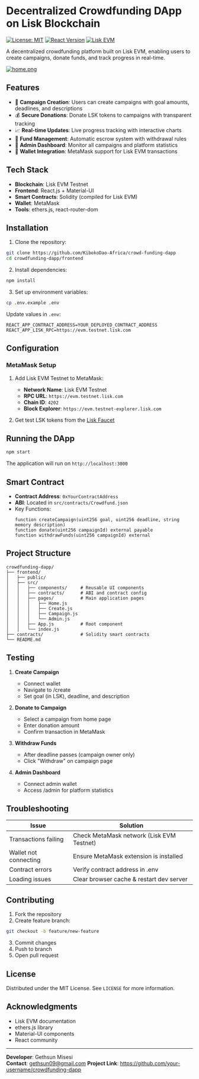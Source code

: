 
# Decentralized Crowdfunding DApp on Lisk Blockchain



[![License: MIT](https://img.shields.io/badge/License-MIT-yellow.svg)](https://opensource.org/licenses/MIT)
[![React Version](https://img.shields.io/badge/React-18.2.0-blue)](https://react.dev/)
[![Lisk EVM](https://img.shields.io/badge/Lisk-EVM-3B82F6)](https://lisk.com)

A decentralized crowdfunding platform built on Lisk EVM, enabling users to create campaigns, donate funds, and track progress in real-time.

[![home.png](https://i.postimg.cc/ZRsK74vf/home.png)](https://postimg.cc/vg9sDRz9)

## Features

- 🚀 **Campaign Creation**: Users can create campaigns with goal amounts, deadlines, and descriptions
- 💰 **Secure Donations**: Donate LSK tokens to campaigns with transparent tracking
- 📈 **Real-time Updates**: Live progress tracking with interactive charts
- 🔐 **Fund Management**: Automatic escrow system with withdrawal rules
- 👮 **Admin Dashboard**: Monitor all campaigns and platform statistics
- 🔗 **Wallet Integration**: MetaMask support for Lisk EVM transactions

## Tech Stack

- **Blockchain**: Lisk EVM Testnet
- **Frontend**: React.js + Material-UI
- **Smart Contracts**: Solidity (compiled for Lisk EVM)
- **Wallet**: MetaMask
- **Tools**: ethers.js, react-router-dom

## Installation

1. Clone the repository:
```bash
git clone https://github.com/KibokoDao-Africa/crowd-funding-dapp
cd crowdfunding-dapp/frontend
```

2. Install dependencies:
```bash
npm install
```

3. Set up environment variables:
```bash
cp .env.example .env
```
Update values in `.env`:
```env
REACT_APP_CONTRACT_ADDRESS=YOUR_DEPLOYED_CONTRACT_ADDRESS
REACT_APP_LISK_RPC=https://evm.testnet.lisk.com
```

## Configuration

### MetaMask Setup
1. Add Lisk EVM Testnet to MetaMask:
   - **Network Name**: Lisk EVM Testnet
   - **RPC URL**: `https://evm.testnet.lisk.com`
   - **Chain ID**: `4202`
   - **Block Explorer**: `https://evm.testnet-explorer.lisk.com`

2. Get test LSK tokens from the [Lisk Faucet](https://testnet-faucet.lisk.com/)

## Running the DApp

```bash
npm start
```
The application will run on `http://localhost:3000`

## Smart Contract
- **Contract Address**: `0xYourContractAddress`
- **ABI**: Located in `src/contracts/Crowdfund.json`
- Key Functions:
  ```solidity
  function createCampaign(uint256 goal, uint256 deadline, string memory description)
  function donate(uint256 campaignId) external payable
  function withdrawFunds(uint256 campaignId) external
  ```

## Project Structure
```
crowdfunding-dapp/
├── frontend/
│   ├── public/
│   ├── src/
│   │   ├── components/     # Reusable UI components
│   │   ├── contracts/      # ABI and contract config
│   │   ├── pages/          # Main application pages
│   │   │   ├── Home.js
│   │   │   ├── Create.js
│   │   │   ├── Campaign.js
│   │   │   └── Admin.js
│   │   ├── App.js          # Root component
│   │   └── index.js
├── contracts/              # Solidity smart contracts
└── README.md
```

## Testing
1. **Create Campaign**
   - Connect wallet
   - Navigate to /create
   - Set goal (in LSK), deadline, and description

2. **Donate to Campaign**
   - Select a campaign from home page
   - Enter donation amount
   - Confirm transaction in MetaMask

3. **Withdraw Funds**
   - After deadline passes (campaign owner only)
   - Click "Withdraw" on campaign page

4. **Admin Dashboard**
   - Connect admin wallet
   - Access /admin for platform statistics

## Troubleshooting

| Issue | Solution |
|-------|----------|
| Transactions failing | Check MetaMask network (Lisk EVM Testnet) |
| Wallet not connecting | Ensure MetaMask extension is installed |
| Contract errors | Verify contract address in .env |
| Loading issues | Clear browser cache & restart dev server |

## Contributing
1. Fork the repository
2. Create feature branch:
```bash
git checkout -b feature/new-feature
```
3. Commit changes
4. Push to branch
5. Open pull request

## License
Distributed under the MIT License. See `LICENSE` for more information.

## Acknowledgments
- Lisk EVM documentation
- ethers.js library
- Material-UI components
- React community

---

**Developer**: Gethsun Misesi  
**Contact**: gethsun09@gmail.com
**Project Link**: https://github.com/your-username/crowdfunding-dapp
